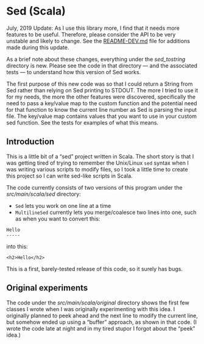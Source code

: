 # Sed (Scala)

July, 2019 Update: As I use this library more, I find that it needs more features to be useful. Therefore, please consider the API to be very unstable and likely to change. See the [README-DEV.md](README-DEV.md) file for additions made during this update.

As a brief note about these changes, everything under the *sed_tostring* directory is new. Please see the code in that directory — and the associated tests — to understand how this version of Sed works.

The first purpose of this new code was so that I could return a String from Sed rather than relying on Sed printing to STDOUT. The more I tried to use it for my needs, the more the other features were discovered, specifically the need to pass a key/value map to the custom function and the potential need for that function to know the current line number as Sed is parsing the input file. The key/value map contains values that you want to use in your custom sed function. See the tests for examples of what this means.


## Introduction

This is a little bit of a “sed” project written in Scala. The short story is that I was getting tired of trying to remember the Unix/Linux `sed` syntax when I was writing various scripts to modify files, so I took a little time to create this project so I can write sed-like scripts in Scala.

The code currently consists of two versions of this program under the _src/main/scala/sed_ directory:

- `Sed` lets you work on one line at a time
- `MultilineSed` currently lets you merge/coalesce two lines
  into one, such as when you want to convert this:
  
````
Hello
-----
````

into this:

````
<h2>Hello</h2>
````

This is a first, barely-tested release of this code, so it
surely has bugs.



## Original experiments

The code under the _src/main/scala/original_ directory shows
the first few classes I wrote when I was originally experimenting
with this idea. I originally planned to peek ahead and the next
line to modify the current line, but somehow ended up using a
“buffer” approach, as shown in that code. (I wrote the code late
at night and in my tired stupor I forgot about the “peek” idea.)






